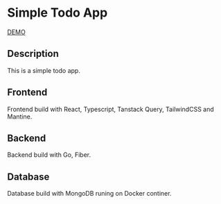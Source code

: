 # Simple Todo App

[DEMO](https://todoappreactgolang.netlify.app/)

## Description

This is a simple todo app.

## Frontend

Frontend build with React, Typescript, Tanstack Query, TailwindCSS and Mantine.

## Backend

Backend build with Go, Fiber.

## Database

Database build with MongoDB runing on Docker continer.
